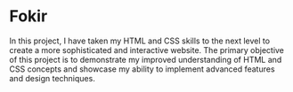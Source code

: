 # Fokir
In this project, I have taken my HTML and CSS skills to the next level to create a more sophisticated and interactive website.  The primary objective of this project is to demonstrate my improved understanding of HTML and CSS concepts and showcase my ability to implement advanced features and design techniques.
